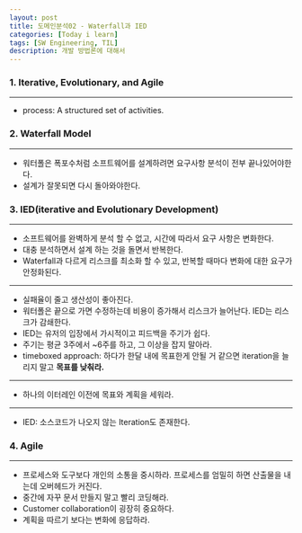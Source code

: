 ```yaml
---
layout: post
title: 도메인분석02 - Waterfall과 IED
categories: [Today i learn]
tags: [SW Engineering, TIL]
description: 개발 방법론에 대해서
---
```


### 1. Iterative, Evolutionary, and Agile

---

- process: A structured set of activities.

### 2. Waterfall Model

---

- 워터폴은 폭포수처럼 소프트웨어를 설계하려면 요구사항 분석이 전부 끝나있어야한다.
- 설계가 잘못되면 다시 돌아와야한다.

### 3. IED(iterative and Evolutionary Development)

---

- 소프트웨어를 완벽하게 분석 할 수 없고, 시간에 따라서 요구 사항은 변화한다.
- 대충 분석하면서 설계 하는 것을 돌면서 반복한다.
- Waterfall과 다르게 리스크를 최소화 할 수 있고, 반복할 때마다 변화에 대한 요구가 안정화된다.

---

- 실패율이 줄고 생산성이 좋아진다.
- 워터폴은 끝으로 가면 수정하는데 비용이 증가해서 리스크가 늘어난다. IED는 리스크가 감쇄한다.
- IED는 유저의 입장에서 가시적이고 피드백을 주기가 쉽다.
- 주기는 평균 3주에서 ~6주를 하고, 그 이상을 잡지 말아라.
- timeboxed approach: 하다가 한달 내에 목표한게 안될 거 같으면 iteration을 늘리지 말고 **목표를 낮춰라.**

---

- 하나의 이터레인 이전에 목표와 계획을 세워라.

---

- IED: 소스코드가 나오지 않는 Iteration도 존재한다.

### 4. Agile

---

- 프로세스와 도구보다 개인의 소통을 중시하라. 프로세스를 엄밀히 하면 산출물을 내는데 오버헤드가 커진다. 
- 중간에 자꾸 문서 만들지 말고 빨리 코딩해라.
- Customer collaboration이 굉장히 중요하다.
- 계획을 따르기 보다는 변화에 응답하라.

